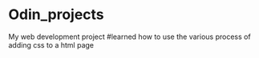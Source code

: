 # Odin_projects
My web development project 
#learned how to use the various process of adding css to a html page
